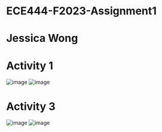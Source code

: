 # ECE444-F2023-Assignment1
# Jessica Wong

# Activity 1
![image](https://github.com/jessicawong3/ECE444-F2023-Assignment1/assets/71729026/2adff331-713d-435a-96d9-ef27846f7526)
![image](https://github.com/jessicawong3/ECE444-F2023-Assignment1/assets/71729026/dee8f3a2-8628-4b15-9112-43e83c2a09a7)

# Activity 3
![image](https://github.com/jessicawong3/ECE444-F2023-Assignment1/assets/71729026/3b8e0b24-0cd5-40b8-b353-ac6df7f73b37)
![image](https://github.com/jessicawong3/ECE444-F2023-Assignment1/assets/71729026/aff61f5e-a544-455b-81b3-d6b9d41c0fa9)


